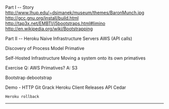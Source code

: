 Part I  -- Story
  http://www.lhup.edu/~dsimanek/museum/themes/BaronMunch.jpg
  http://gcc.gnu.org/install/build.html
  http://tap3x.net/EMBTI/j5bootstraps.html#limino
  http://en.wikipedia.org/wiki/Bootstrapping

Part II -- Heroku
  Naive Infrastructure
    Servers
    AWS (API calls)

  Discovery of Process Model
    Primative

  Self-Hosted Infrastructure
    Moving a system onto its own primatives

  Exercise
    Q: AWS Primatives?
    A: S3

  Bootstrap
    debootstrap

  Demo - HTTP Git
    Grack
    Heroku Client
    Releases API
    Cedar

    Heroku rollback

  ----

  